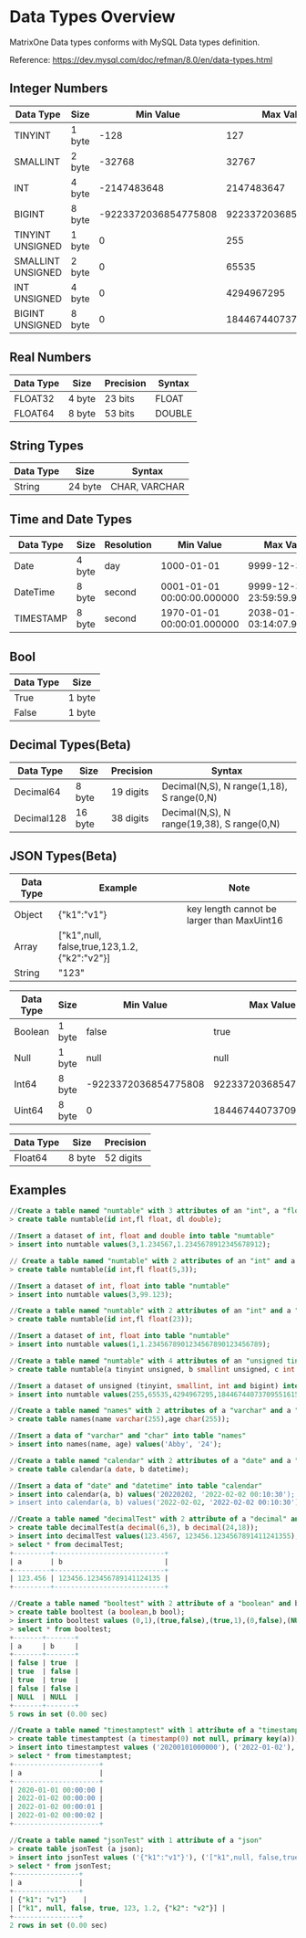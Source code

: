 # **Data Types Overview**

MatrixOne Data types conforms with MySQL Data types definition.

Reference: <https://dev.mysql.com/doc/refman/8.0/en/data-types.html>

## **Integer Numbers**

|  Data Type   | Size  |  Min Value   | Max Value  |
|  ----  | ----  |  ----  | ----  |
| TINYINT  | 1 byte | 	-128  | 127 |
| SMALLINT  | 2 byte | -32768  | 32767 |
| INT  | 4 byte | 	-2147483648	  | 2147483647 |
| BIGINT  | 8 byte | -9223372036854775808	  | 9223372036854775807 |
| TINYINT UNSIGNED | 1 byte | 0	  | 255 |
| SMALLINT UNSIGNED | 2 byte | 0	  | 65535 |
| INT UNSIGNED | 4 byte | 0	  | 4294967295 |
| BIGINT UNSIGNED | 8 byte | 0	  | 18446744073709551615 |

## **Real Numbers**

|  Data Type   | Size  |  Precision   | Syntax |
|  ----  | ----  |  ----  | ----  |
| FLOAT32  | 4 byte | 	23 bits  | FLOAT |
| FLOAT64  | 8 byte |  53 bits  | DOUBLE |

## **String Types**

|  Data Type   | Size  | Syntax |
|  ----  | ----  |   ----  |
| String  | 24 byte | CHAR, VARCHAR |

## **Time and Date Types**

|  Data Type   | Size  | Resolution |  Min Value   | Max Value  | Precision |
|  ----  | ----  |   ----  |  ----  | ----  |   ----  |
| Date  | 4 byte | day | 1000-01-01  | 9999-12-31 | YYYY-MM-DD/YYYYMMDD |
| DateTime  | 8 byte | second | 0001-01-01 00:00:00.000000  | 9999-12-31 23:59:59.999999 | YYYY-MM-DD hh:mi:ssssss |
| TIMESTAMP|8 byte|second|1970-01-01 00:00:01.000000|2038-01-19 03:14:07.999999|YYYYMMDD hh:mi:ss.ssssss|

## **Bool**

|  Data Type   | Size  |
|  ----  | ----  |
| True  | 1 byte |
|False|1 byte|

## **Decimal Types(Beta)**

|  Data Type   | Size  |  Precision   | Syntax |
|  ----  | ----  |  ----  | ----  |
| Decimal64  | 8 byte | 	19 digits  | Decimal(N,S), N range(1,18), S range(0,N) |
| Decimal128  | 16 byte | 	38 digits  | Decimal(N,S), N range(19,38), S range(0,N) |

## **JSON Types(Beta)**

| Data Type | Example                                     | Note                                        |
|-----------|---------------------------------------------|---------------------------------------------|
| Object    | {"k1":"v1"}                                 | key length cannot be larger than MaxUint16  |
| Array     | ["k1",null, false,true,123,1.2,{"k2":"v2"}] |                                             |
| String    | "123"                                       |                                             |

| Data Type | Size   | Min Value            | Max Value            |
|-----------|--------|----------------------|----------------------|
| Boolean   | 1 byte | false                | true                 |
| Null      | 1 byte | null                 | null                 |
| Int64     | 8 byte | -9223372036854775808 | 9223372036854775807  |
| Uint64    | 8 byte | 0                    | 18446744073709551615 |


| Data Type | Size   | Precision |
|-----------|--------|-----------|
| Float64   | 8 byte | 52 digits |



## **Examples**

```sql
//Create a table named "numtable" with 3 attributes of an "int", a "float" and a "double"
> create table numtable(id int,fl float, dl double);

//Insert a dataset of int, float and double into table "numtable"
> insert into numtable values(3,1.234567,1.2345678912345678912);

// Create a table named "numtable" with 2 attributes of an "int" and a "float" up to 5 digits in total, of which 3 digits may be after the decimal point.
> create table numtable(id int,fl float(5,3));

//Insert a dataset of int, float into table "numtable"
> insert into numtable values(3,99.123);

//Create a table named "numtable" with 2 attributes of an "int" and a "float" up to 23 digits in total.
> create table numtable(id int,fl float(23));

//Insert a dataset of int, float into table "numtable"
> insert into numtable values(1,1.2345678901234567890123456789);

//Create a table named "numtable" with 4 attributes of an "unsigned tinyint", an "unsigned smallint", an "unsigned int" and an "unsigned bigint"
> create table numtable(a tinyint unsigned, b smallint unsigned, c int unsigned, d bigint unsigned);

//Insert a dataset of unsigned (tinyint, smallint, int and bigint) into table "numtable"
> insert into numtable values(255,65535,4294967295,18446744073709551615);

//Create a table named "names" with 2 attributes of a "varchar" and a "char"
> create table names(name varchar(255),age char(255));

//Insert a data of "varchar" and "char" into table "names"
> insert into names(name, age) values('Abby', '24');

//Create a table named "calendar" with 2 attributes of a "date" and a "datetime"
> create table calendar(a date, b datetime);

//Insert a data of "date" and "datetime" into table "calendar"
> insert into calendar(a, b) values('20220202, '2022-02-02 00:10:30');
> insert into calendar(a, b) values('2022-02-02, '2022-02-02 00:10:30');

//Create a table named "decimalTest" with 2 attribute of a "decimal" and b "decimal"
> create table decimalTest(a decimal(6,3), b decimal(24,18));
> insert into decimalTest values(123.4567, 123456.1234567891411241355);
> select * from decimalTest;
+---------+---------------------------+
| a       | b                         |
+---------+---------------------------+
| 123.456 | 123456.123456789141124135 |
+---------+---------------------------+

//Create a table named "booltest" with 2 attribute of a "boolean" and b "bool"
> create table booltest (a boolean,b bool);
> insert into booltest values (0,1),(true,false),(true,1),(0,false),(NULL,NULL);
> select * from booltest;
+-------+-------+
| a     | b     |
+-------+-------+
| false | true  |
| true  | false |
| true  | true  |
| false | false |
| NULL  | NULL  |
+-------+-------+
5 rows in set (0.00 sec)

//Create a table named "timestamptest" with 1 attribute of a "timestamp"
> create table timestamptest (a timestamp(0) not null, primary key(a));
> insert into timestamptest values ('20200101000000'), ('2022-01-02'), ('2022-01-02 00:00:01'), ('2022-01-02 00:00:01.512345');
> select * from timestamptest;
+---------------------+
| a                   |
+---------------------+
| 2020-01-01 00:00:00 |
| 2022-01-02 00:00:00 |
| 2022-01-02 00:00:01 |
| 2022-01-02 00:00:02 |
+---------------------+

//Create a table named "jsonTest" with 1 attribute of a "json"
> create table jsonTest (a json);
> insert into jsonTest values ('{"k1":"v1"}'), ('["k1",null, false,true,123,1.2,{"k2":"v2"}]');
> select * from jsonTest;
+----------------+
| a              |
+----------------+
| {"k1": "v1"}    |
| ["k1", null, false, true, 123, 1.2, {"k2": "v2"}] |
+----------------+
2 rows in set (0.00 sec)
```

